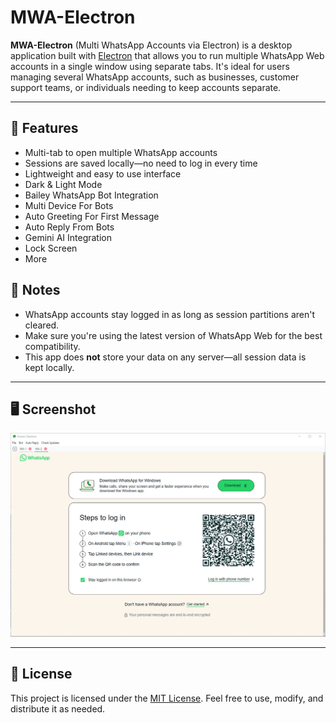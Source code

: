 # MWA-Electron

**MWA-Electron** (Multi WhatsApp Accounts via Electron) is a desktop application built with [Electron](https://www.electronjs.org/) that allows you to run multiple WhatsApp Web accounts in a single window using separate tabs. It's ideal for users managing several WhatsApp accounts, such as businesses, customer support teams, or individuals needing to keep accounts separate.

---

## 🚀 Features

* Multi-tab to open multiple WhatsApp accounts
* Sessions are saved locally—no need to log in every time
* Lightweight and easy to use interface
* Dark & ​​Light Mode
* Bailey WhatsApp Bot Integration
* Multi Device For Bots
* Auto Greeting For First Message
* Auto Reply From Bots
* Gemini AI Integration
* Lock Screen
* More



## 🧩 Notes

* WhatsApp accounts stay logged in as long as session partitions aren't cleared.
* Make sure you're using the latest version of WhatsApp Web for the best compatibility.
* This app does **not** store your data on any server—all session data is kept locally.

---

## 🖥️ Screenshot

<img src="./public/assets/images/ss.jpg">

---

## 📄 License

This project is licensed under the [MIT License](LICENSE). Feel free to use, modify, and distribute it as needed.

